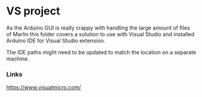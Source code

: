 # VS project

As the Arduino GUI is really crappy with handling the large amount of files of Marlin
this folder covers a solution to use with Visual Studio and installed Arduino IDE for Visual Studio extension.

The IDE paths might need to be updated to match the location on a separate machine.

### Links
https://www.visualmicro.com/
